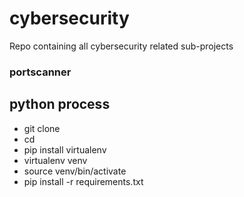 # cybersecurity
Repo containing all cybersecurity related sub-projects

### portscanner


## python process
* git clone <repo>
* cd <repo>
* pip install virtualenv
* virtualenv venv
* source venv/bin/activate
* pip install -r requirements.txt
